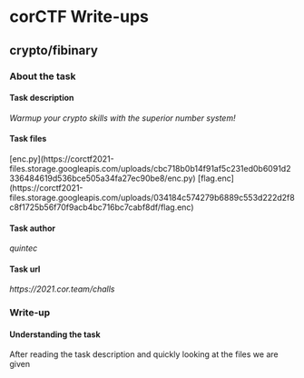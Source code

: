 <h1>corCTF Write-ups</h1>

<h2>crypto/fibinary</h2>

<h3>About the task</h3>
<h4>Task description</h4>
<i>Warmup your crypto skills with the superior number system!</i>
<h4>Task files</h4>
[enc.py](https://corctf2021-files.storage.googleapis.com/uploads/cbc718b0b14f91af5c231ed0b6091d2336484619d536bce505a34fa27ec90be8/enc.py)   
[flag.enc](https://corctf2021-files.storage.googleapis.com/uploads/034184c574279b6889c553d222d2f8c8f1725b56f70f9acb4bc716bc7cabf8df/flag.enc)


<h4>Task author</h4>
<i>quintec</i>
<h4>Task url</h4>
<i>https://2021.cor.team/challs</i>

<h3>Write-up</h3>
<h4>Understanding the task</h4>
After reading the task description and quickly looking at the files we are given











